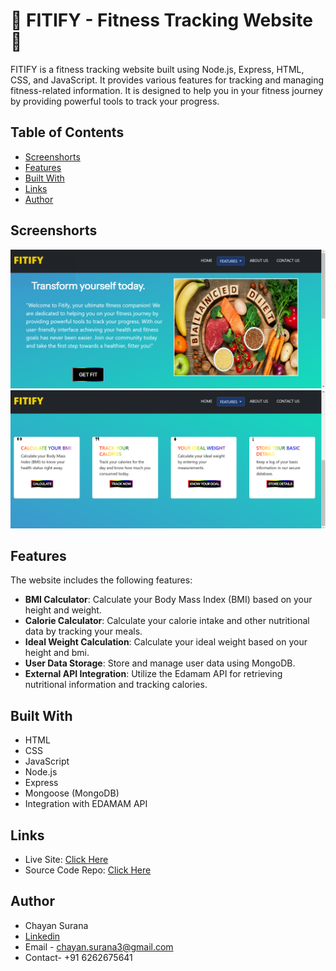# 🚀 FITIFY - Fitness Tracking Website 🚀

FITIFY is a fitness tracking website built using Node.js, Express, HTML, CSS, and JavaScript. It provides various features for tracking and managing fitness-related information. It is designed to help you in your fitness journey by providing powerful tools to track your progress. 

## Table of Contents
- [Screenshorts](#screenshorts)
- [Features](#features)
- [Built With](#built-with)
- [Links](#links)
- [Author](#author)

## Screenshorts
![ScreenShot](./ScreenShot1.png)
![ScreenShot](./ScreenShot2.png)

## Features

The website includes the following features:

- **BMI Calculator**: Calculate your Body Mass Index (BMI) based on your height and weight.
- **Calorie Calculator**: Calculate your calorie intake and other nutritional data by tracking your meals.
- **Ideal Weight Calculation**: Calculate your ideal weight based on your height and bmi.
- **User Data Storage**: Store and manage user data using MongoDB.
- **External API Integration**: Utilize the Edamam API for retrieving nutritional information and tracking calories.

## Built With

- HTML
- CSS
- JavaScript
- Node.js
- Express
- Mongoose (MongoDB)
- Integration with EDAMAM API

## Links

- Live Site: [Click Here](https://647588085889951e15242ed7--inquisitive-muffin-bd7dd0.netlify.app/)
- Source Code Repo: [Click Here](https://github.com/chayansurana3/FITIFY-Fitness-Tracker.git)

## Author

- Chayan Surana
- [Linkedin](https://www.linkedin.com/in/chayan-surana-a93857136/)
- Email - chayan.surana3@gmail.com
- Contact- +91 6262675641

